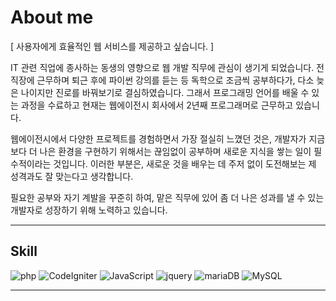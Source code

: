 # About me
[ 사용자에게 효율적인 웹 서비스를 제공하고 싶습니다. ]

IT 관련 직업에 종사하는 동생의 영향으로 웹 개발 직무에 관심이 생기게 되었습니다. 전 직장에 근무하며 퇴근 후에 파이썬 강의를 듣는 등 독학으로 조금씩 공부하다가, 다소 늦은 나이지만 진로를 바꿔보기로 결심하였습니다.
그래서 프로그래밍 언어를 배울 수 있는 과정을 수료하고 현재는 웹에이전시 회사에서 2년째 프로그래머로 근무하고 있습니다.

웹에이전시에서 다양한 프로젝트를 경험하면서 가장 절실히 느꼈던 것은, 개발자가 지금보다 더 나은 환경을 구현하기 위해서는 끊임없이 공부하며 새로운 지식을 쌓는 일이 필수적이라는 것입니다. 이러한 부분은, 새로운 것을 배우는 데 주저 없이 도전해보는 제 성격과도 잘 맞는다고 생각합니다.

필요한 공부와 자기 계발을 꾸준히 하여, 맡은 직무에 있어 좀 더 나은 성과를 낼 수 있는 개발자로 성장하기 위해 노력하고 있습니다.

---

## Skill
<img src="https://img.shields.io/badge/php-777BB4?style=for-the-badge&logo=php&logoColor=white" alt="php"> <img src="https://img.shields.io/badge/CodeIgniter-EF4223?style=for-the-badge&logo=CodeIgniter&logoColor=white" alt="CodeIgniter"> <img src="https://img.shields.io/badge/JavaScript-F7DF1E?style=for-the-badge&logo=JavaScript&logoColor=white" alt="JavaScript"> <img src="https://img.shields.io/badge/jquery-0769AD?style=for-the-badge&logo=jquery&logoColor=white" alt="jquery"> <img src="https://img.shields.io/badge/MariaDB-003545?style=for-the-badge&logo=MariaDB&logoColor=white" alt="mariaDB"> <img src="https://img.shields.io/badge/MySQL-4479A1?style=for-the-badge&logo=MySQL&logoColor=white" alt="MySQL">

---